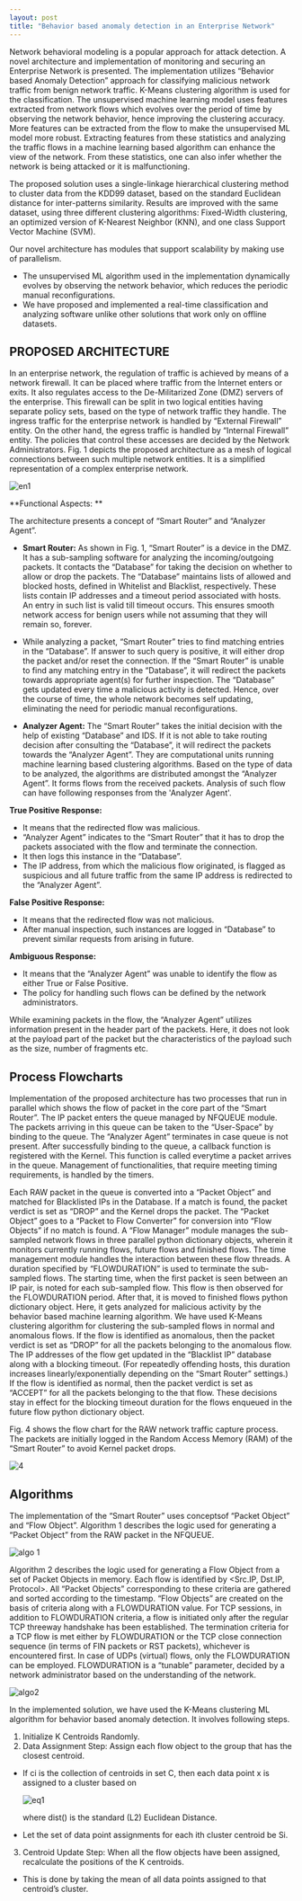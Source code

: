 ```yaml
---
layout: post
title: "Behavior based anomaly detection in an Enterprise Network"
---
```


Network behavioral modeling is a popular approach for attack detection. A novel architecture and implementation of monitoring and securing an Enterprise Network is presented. The implementation  utilizes “Behavior based Anomaly Detection” approach for classifying malicious network traffic from benign network traffic. K-Means clustering algorithm is used for the classification. The unsupervised machine learning model uses features extracted from network flows which evolves over the period of time by observing the network behavior, hence improving the clustering accuracy. More features can be extracted from the flow to make the unsupervised ML model more robust.  Extracting features from these statistics and analyzing the traffic flows in a machine learning based algorithm can enhance the view of the network. From these statistics, one can also infer whether the network is being attacked or it is malfunctioning. 

The proposed solution uses a single-linkage hierarchical clustering method to cluster data from the KDD99 dataset, based on the standard Euclidean distance for inter-patterns similarity. Results are improved  with the same dataset, using three different clustering algorithms: Fixed-Width clustering, an optimized version of K-Nearest Neighbor (KNN), and one class Support Vector Machine (SVM).

Our novel architecture has modules that support scalability by making use of parallelism.
* The unsupervised ML algorithm used in the implementation dynamically evolves by observing the network behavior, which reduces the periodic manual reconfigurations. 
* We have proposed and implemented a real-time classification and analyzing software unlike other solutions that work only on offline datasets. 

## PROPOSED ARCHITECTURE

In an enterprise network, the regulation of traffic is achieved by means of a network firewall. It can be placed where traffic from the Internet enters or exits. It also regulates access to the De-Militarized Zone (DMZ) servers of the enterprise. This firewall can be split in two logical entities having separate policy sets, based on the type of network traffic they handle. The ingress traffic for the enterprise network is handled by “External Firewall” entity. On the other hand, the egress traffic is handled by “Internal Firewall” entity. The policies that control these accesses are decided by the Network Administrators. Fig. 1 depicts the proposed architecture as a mesh of logical connections between such multiple network entities. It is a simplified representation of a complex enterprise network.

![en1](https://user-images.githubusercontent.com/25291535/38505611-3c02b6aa-3c35-11e8-97c0-eacbe793f5fb.JPG)

**Functional Aspects: **

The architecture presents a concept of “Smart Router” and “Analyzer Agent”.

* **Smart Router:** As shown in Fig. 1, “Smart Router” is a device in the DMZ. It has a sub-sampling software for analyzing the incoming/outgoing packets. It contacts the “Database” for taking the decision on whether to allow or drop the packets. The “Database” maintains lists of allowed and blocked hosts, defined in Whitelist and Blacklist, respectively. These lists contain IP addresses and a timeout period associated with hosts. An entry in such list is valid till timeout occurs. This ensures smooth network access for benign users while not assuming that they will remain so, forever.
 
 * While analyzing a packet, “Smart Router” tries to find matching entries in the “Database”. If answer to such query is positive, it will either drop the packet and/or reset the connection. If the “Smart Router” is unable to find any matching entry in the “Database”, it will redirect the packets towards appropriate agent(s) for further inspection. The “Database” gets updated every time a malicious activity is detected. Hence, over the course of time, the whole network becomes self updating, eliminating the need for periodic manual reconfigurations.
 
* **Analyzer Agent:** The “Smart Router” takes the initial decision with the help of existing “Database” and IDS. If it is not able to take routing decision after consulting the “Database”, it will redirect the packets towards the “Analyzer Agent”. They are computational units running machine learning based clustering algorithms. Based on the type of data to be analyzed, the algorithms are distributed amongst the “Analyzer Agent”. It forms flows from the received packets. Analysis of such flow can have following responses from the 'Analyzer Agent'.

**True Positive Response:**

  * It means that the redirected flow was malicious.
  * “Analyzer Agent” indicates to the “Smart Router” that it has to drop the packets associated with the flow and terminate the             connection.
  * It then logs this instance in the “Database”.
  *  The IP address, from which the malicious flow originated, is flagged as suspicious and all future traffic from the same IP address     is redirected to the “Analyzer Agent”.

**False Positive Response:**

  * It means that the redirected flow was not malicious.
  * After manual inspection, such instances are logged in “Database” to prevent similar requests from arising in future.
  
**Ambiguous Response:**
 
  * It means that the “Analyzer Agent” was unable to identify the flow as either True or False Positive.
  * The policy for handling such flows can be defined by the network administrators.
  
While examining packets in the flow, the “Analyzer Agent” utilizes information present in the header part of the packets. Here, it does not look at the payload part of the packet but the characteristics of the payload such as the size, number of fragments etc. 

## Process Flowcharts

Implementation of the proposed architecture has two processes that run in parallel which shows the flow of packet in the core part of the “Smart Router”. The IP packet enters the queue managed by NFQUEUE module. The packets arriving in this queue can be taken to the “User-Space” by binding to the queue. The “Analyzer Agent” terminates in case queue is not present. After successfully binding to the queue, a callback function is registered with the Kernel. This function is called everytime a packet arrives in the queue. Management of functionalities, that require meeting timing requirements, is handled by the timers.

Each RAW packet in the queue is converted into a “Packet Object” and matched for Blacklisted IPs in the Database. If a match is found, the packet verdict is set as “DROP” and the Kernel drops the packet. The “Packet Object” goes to a “Packet to Flow Converter” for conversion into “Flow Objects” if no match is found. A “Flow Manager” module manages the sub-sampled network flows in three parallel python dictionary objects, wherein it monitors currently running flows, future flows and finished flows. The time management module handles the interaction between these flow threads. A duration specified by “FLOWDURATION” is used to terminate the sub-sampled flows. The starting time, when the first packet is seen between an IP pair, is noted for each sub-sampled flow. This flow is then observed for the FLOWDURATION period. After that, it is moved to finished flows python dictionary object. Here, it gets analyzed for malicious activity by the behavior based machine learning algorithm. We have used K-Means clustering algorithm for clustering the sub-sampled flows in normal and anomalous flows. If the flow is identified as anomalous, then the packet verdict is set as “DROP” for all the packets belonging to the anomalous flow. The IP addresses of the flow get updated in the “Blacklist IP” database along with a blocking timeout. (For repeatedly offending hosts, this duration increases linearly/exponentially depending on the “Smart Router” settings.)
If the flow is identified as normal, then the packet verdict is set as “ACCEPT” for all the packets belonging to the that flow. These decisions stay in effect for the blocking timeout duration for the flows enqueued in the future flow python dictionary object. 

Fig. 4 shows the flow chart for the RAW network traffic capture process. The packets are initially logged in the Random Access Memory (RAM) of the “Smart Router” to avoid Kernel packet drops.  

![4](https://user-images.githubusercontent.com/25291535/38508126-edf89068-3c3b-11e8-99b6-ab26b192ac01.png)

## Algorithms

The implementation of the “Smart Router” uses conceptsof “Packet Object” and “Flow Object”. Algorithm 1 describes the logic used for generating a “Packet Object” from the RAW packet in the NFQUEUE. 

![algo 1](https://user-images.githubusercontent.com/25291535/38508201-1ff83406-3c3c-11e8-835e-6083e2ad4f8b.png)

Algorithm 2 describes the logic used for generating a Flow Object from a set of Packet Objects in memory. Each flow is identified by <Src.IP, Dst.IP, Protocol>. All “Packet Objects” corresponding to these criteria are gathered and sorted according to the timestamp. “Flow Objects” are created on the basis of criteria along with a FLOWDURATION value. For TCP sessions, in addition to FLOWDURATION criteria, a flow is initiated only after the regular TCP threeway handshake has been established. The termination criteria for a TCP flow is met either by FLOWDURATION or the TCP close connection sequence (in terms of FIN packets or RST packets), whichever is encountered first. In case of UDPs (virtual) flows, only the FLOWDURATION can be employed. FLOWDURATION is a “tunable” parameter, decided by a network administrator based on the understanding of the network.

![algo2](https://user-images.githubusercontent.com/25291535/38508249-4b5ebc14-3c3c-11e8-94da-4bc61d2d6ad8.png)

In the implemented solution, we have used the K-Means clustering ML algorithm for behavior based anomaly detection. It involves following steps.
1) Initialize K Centroids Randomly.
2) Data Assignment Step: Assign each flow object to the group that has the closest centroid.
  
  *  If ci is the collection of centroids in set C, then each data point x is assigned to a cluster based on 
     
     ![eq1](https://user-images.githubusercontent.com/25291535/38508369-a73d2930-3c3c-11e8-99c6-557fd6767731.png)

     
     where dist() is the standard (L2) Euclidean Distance.
     
   * Let the set of data point assignments for each ith cluster centroid be Si.
 
 3) Centroid Update Step: When all the flow objects have been assigned, recalculate the positions of the K centroids.
   
   * This is done by taking the mean of all data points assigned to that centroid’s cluster.
   
   



